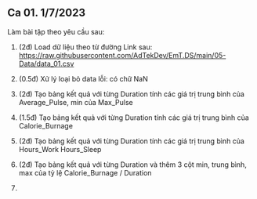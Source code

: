
## Ca 01. 1/7/2023

Làm bài tập theo yêu cầu sau:
1. (2đ) Load dữ liệu theo từ đường Link sau: https://raw.githubusercontent.com/AdTekDev/EmT.DS/main/05-Data/data_01.csv
2. (0.5đ) Xử lý loại bỏ data lỗi: có chữ NaN
3. (2đ) Tạo bảng kết quả với từng Duration tính các giá trị trung bình của Average_Pulse, min của Max_Pulse
4. (1.5đ) Tạo bảng kết quả với từng Duration tính các giá trị trung bình của Calorie_Burnage
5. (2đ) Tạo bảng kết quả với từng Duration tính các giá trị trung bình của Hours_Work Hours_Sleep
6. (2đ) Tạo bảng kết quả với từng Duration và thêm 3 cột min, trung bình, max của tỷ lệ  Calorie_Burnage / Duration

7. 
